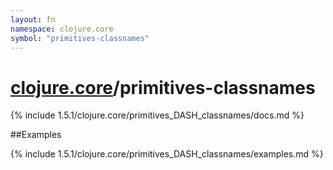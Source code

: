 ```yaml
---
layout: fn
namespace: clojure.core
symbol: "primitives-classnames"
---
```


# [clojure.core](../)/primitives-classnames

{% include 1.5.1/clojure.core/primitives_DASH_classnames/docs.md %}

##Examples

{% include 1.5.1/clojure.core/primitives_DASH_classnames/examples.md %}

